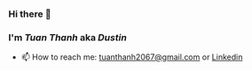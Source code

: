 
### Hi there 👋

### I'm _Tuan Thanh_ aka _Dustin_

- 📫 How to reach me: tuanthanh2067@gmail.com or [Linkedin](https://www.linkedin.com/in/tuan-thanh-tan-aa980419a/)
